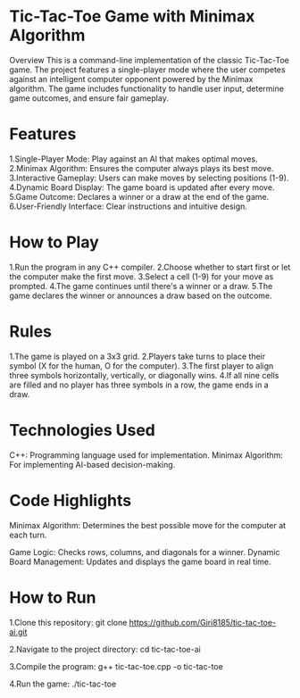 # Tic-Tac-Toe Game with Minimax Algorithm
Overview
This is a command-line implementation of the classic Tic-Tac-Toe game. The project features a single-player mode where the user competes against an intelligent computer opponent powered by the Minimax algorithm. The game includes functionality to handle user input, determine game outcomes, and ensure fair gameplay.


# Features
1.Single-Player Mode: Play against an AI that makes optimal moves.
2.Minimax Algorithm: Ensures the computer always plays its best move.
3.Interactive Gameplay: Users can make moves by selecting positions (1-9).
4.Dynamic Board Display: The game board is updated after every move.
5.Game Outcome: Declares a winner or a draw at the end of the game.
6.User-Friendly Interface: Clear instructions and intuitive design.

# How to Play
1.Run the program in any C++ compiler.
2.Choose whether to start first or let the computer make the first move.
3.Select a cell (1-9) for your move as prompted.
4.The game continues until there's a winner or a draw.
5.The game declares the winner or announces a draw based on the outcome.

# Rules
1.The game is played on a 3x3 grid.
2.Players take turns to place their symbol (X for the human, O for the computer).
3.The first player to align three symbols horizontally, vertically, or diagonally wins.
4.If all nine cells are filled and no player has three symbols in a row, the game ends in a draw.

# Technologies Used
C++: Programming language used for implementation.
Minimax Algorithm: For implementing AI-based decision-making.


# Code Highlights
Minimax Algorithm: Determines the best possible move for the computer at each turn. 

Game Logic: Checks rows, columns, and diagonals for a winner.
Dynamic Board Management: Updates and displays the game board in real time.



# How to Run
1.Clone this repository:
git clone https://github.com/Giri8185/tic-tac-toe-ai.git

2.Navigate to the project directory:
cd tic-tac-toe-ai

3.Compile the program:
g++ tic-tac-toe.cpp -o tic-tac-toe

4.Run the game:
./tic-tac-toe
